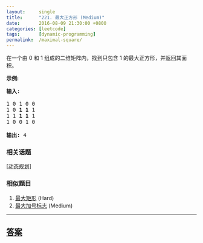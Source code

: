 ```yaml
---
layout:     single
title:      "221. 最大正方形 (Medium)"
date:       2016-08-09 21:30:00 +0800
categories: [leetcode]
tags:       [dynamic-programming]
permalink:  /maximal-square/
---
```


<p>在一个由 0 和 1 组成的二维矩阵内，找到只包含 1 的最大正方形，并返回其面积。</p>

<p><strong>示例:</strong></p>

<pre><strong>输入: 
</strong>
1 0 1 0 0
1 0 <strong>1 1</strong> 1
1 1 <strong>1 1 </strong>1
1 0 0 1 0

<strong>输出: </strong>4</pre>

### 相关话题
  [[动态规划](https://github.com/openset/leetcode/tree/master/tag/dynamic-programming/README.md)]

### 相似题目
  1. [最大矩形](/maximal-rectangle) (Hard)
  1. [最大加号标志](/largest-plus-sign) (Medium)

---

## [答案](https://github.com/openset/leetcode/tree/master/problems/maximal-square)
